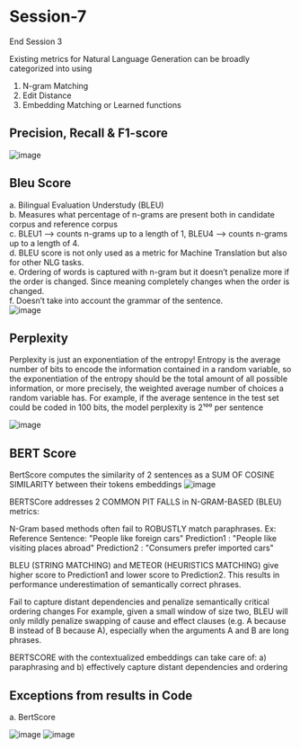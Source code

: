 # Session-7
End Session 3

Existing metrics for Natural Language Generation can be broadly categorized into using

1. N-gram Matching
2. Edit Distance
3. Embedding Matching or Learned functions

## Precision, Recall & F1-score

![image](https://user-images.githubusercontent.com/30425824/145586623-d53d1269-9e3e-4da4-a11f-b29ef2ad5932.png)


## Bleu Score ##
a. Bilingual Evaluation Understudy (BLEU)   
b. Measures what percentage of n-grams are present both in candidate corpus and reference corpus   
c. BLEU1 --> counts n-grams up to a length of 1, BLEU4 --> counts n-grams up to a length of 4.   
d. BLEU score is not only used as a metric for Machine Translation but also for other NLG tasks.   
e. Ordering of words is captured with n-gram but it doesn’t penalize more if the order is changed. Since meaning completely changes when the order is changed.   
f. Doesn’t take into account the grammar of the sentence.   
![image](https://user-images.githubusercontent.com/30425824/145586323-3b9a8de2-2d6f-46e6-a56c-cd79296c9b7e.png)

## Perplexity ##

Perplexity is just an exponentiation of the entropy!
Entropy is the average number of bits to encode the information contained in a random variable, so the exponentiation of the entropy should be the total amount of all possible information, or more precisely, the weighted average number of choices a random variable has.
For example, if the average sentence in the test set could be coded in 100 bits, the model perplexity is 2¹⁰⁰ per sentence

![image](https://user-images.githubusercontent.com/30425824/145587054-9c783bd3-31fe-4440-ae01-a383f3926021.png)

## BERT Score ##

BertScore computes the similarity of 2 sentences as a SUM OF COSINE SIMILARITY between their tokens embeddings
![image](https://user-images.githubusercontent.com/30425824/145587220-a851927f-7775-48dc-ab15-4662ad2052dd.png)

BERTSCore addresses 2 COMMON PIT FALLS in N-GRAM-BASED (BLEU) metrics:

N-Gram based methods often fail to ROBUSTLY match paraphrases.
Ex: Reference Sentence: "People like foreign cars"
Prediction1 : "People like visiting places abroad"
Prediction2 : "Consumers prefer imported cars"

BLEU (STRING MATCHING) and METEOR (HEURISTICS MATCHING) give higher score to Prediction1 and lower score to Prediction2. This results in performance underestimation of semantically correct phrases.

Fail to capture distant dependencies and penalize semantically critical ordering changes For example, given a small window of size two, BLEU will only mildly penalize swapping of cause and effect clauses (e.g. A because B instead of B because A), especially when the arguments A and B are long phrases.

BERTSCORE with the contextualized embeddings can take care of: a) paraphrasing and b) effectively capture distant dependencies and ordering

## Exceptions from results in Code ##
a. BertScore   

![image](https://user-images.githubusercontent.com/30425824/145590687-84e18d6a-7792-44f3-9b81-91d601a6ba6e.png)
![image](https://user-images.githubusercontent.com/30425824/145590805-9a6e4c4b-23f8-4757-aeb4-0ba70166395d.png)
